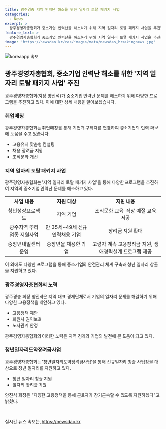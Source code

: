```yaml
---
title: 광주경총 지역 인력난 해소를 위한 일자리 토탈 패키지 사업
categories:
  - News
excerpt: >
  광주경영자총협회가 중소기업 인력난을 해소하기 위해 지역 일자리 토탈 패키지 사업을 추진한다. 취업매칭, 장려금 지원, 조직문화 개선, 고용유지 맞춤형 컨설팅 등을 통해 기업의 경쟁력을 강화하는 노력이 돋보인다. 특히, 청년성장프로젝트, 중장년내일센터, 직장적응 프로그램 등을 통해 다양한 지원 프로그램을 제시하여 사업주와 근로자 양쪽에 도움을 주고 있다. 또한, 산업안전보건, 굿잡 매칭 프로젝트 등을 통해 안전과 일자리 창출을 적극 추진하여 지역의 경제발전과 고용 환경 개선에 힘쓰고 있다.
feature_text: >
  광주경영자총협회가 중소기업 인력난을 해소하기 위해 지역 일자리 토탈 패키지 사업을 추진한다. 취업매칭, 장려금 지원, 조직문화 개선, 고용유지 맞춤형 컨설팅 등을 통해 기업의 경쟁력을 강화하는 노력이 돋보인다. 특히, 청년성장프로젝트, 중장년내일센터, 직장적응 프로그램 등을 통해 다양한 지원 프로그램을 제시하여 사업주와 근로자 양쪽에 도움을 주고 있다. 또한, 산업안전보건, 굿잡 매칭 프로젝트 등을 통해 안전과 일자리 창출을 적극 추진하여 지역의 경제발전과 고용 환경 개선에 힘쓰고 있다.
image: 'https://newsdao.kr/res/images/meta/newsdao_breakingnews.jpg'
---
```


<p><img src="https://newsdao.kr/res/images/meta/newsdao_breakingnews.jpg" alt="koreaapp 속보" /></p>

<h2 data-ke-size="size26">광주경영자총협회, 중소기업 인력난 해소를 위한 '지역 일자리 토탈 패키지 사업' 추진</h2>

<p data-ke-size="size16">광주경영자총협회(회장 양진석)가 중소기업 인력난 문제를 해소하기 위해 다양한 프로그램을 추진하고 있다. 이에 대한 상세 내용을 알아보겠습니다.</p>

<h3>취업매칭</h3>

<p data-ke-size="size16">광주경영자총협회는 취업매칭을 통해 기업과 구직자를 연결하여 중소기업의 인력 확보에 도움을 주고 있습니다.</p>

<ul>
  <li>고용유지 맞춤형 컨설팅</li>
  <li>채용 장려금 지원</li>
  <li>조직문화 개선</li>
</ul>

<h3>지역 일자리 토탈 패키지 사업</h3>

<p data-ke-size="size16">광주경영자총협회는 '지역 일자리 토탈 패키지 사업'을 통해 다양한 프로그램을 추진하여 지역의 중소기업 인력난 문제를 해소하고 있다.</p>

<table>
  <tr>
    <td style="text-align: center; height: 17px;"><b>사업 내용</b></td>
    <td style="text-align: center; height: 17px;"><b>지원 대상</b></td>
    <td style="text-align: center; height: 17px;"><b>지원 내용</b></td>
  </tr>
  <tr>
    <td style="text-align: center; height: 17px;">청년성장프로젝트</td>
    <td style="text-align: center; height: 17px;">지역 기업</td>
    <td style="text-align: center; height: 17px;">조직문화 교육, 직장 예절 교육 제공</td>
  </tr>
  <tr>
    <td style="text-align: center; height: 17px;">광주지역 뿌리업종 지원사업</td>
    <td style="text-align: center; height: 17px;">만 35세~49세 신규 인력채용 기업</td>
    <td style="text-align: center; height: 17px;">장려금 지원 확대</td>
  </tr>
  <tr>
    <td style="text-align: center; height: 17px;">중장년내일센터 운영</td>
    <td style="text-align: center; height: 17px;">중장년을 채용한 기업</td>
    <td style="text-align: center; height: 17px;">고령자 계속 고용장려금 지원, 생애경력설계 프로그램 제공</td>
  </tr>
</table>

<p data-ke-size="size16">이 외에도 다양한 프로그램을 통해 중소기업의 안전관리 체계 구축과 청년 일자리 창출을 지원하고 있다.</p>

<h3>광주경영자총협회의 노력</h3>

<p data-ke-size="size16">광주경총 회장 양진석은 지역 대표 경제단체로서 기업의 일자리 문제를 해결하기 위해 다양한 고용정책을 제안하고 있다.</p>

<ul>
  <li>고용정책 제안</li>
  <li>회원사 권익보호</li>
  <li>노사관계 안정</li>
</ul>

<p data-ke-size="size16">광주경영자총협회의 이러한 노력은 지역 경제와 기업의 발전에 큰 도움이 되고 있다.</p>

<h3>청년일자리도약장려금사업</h3>

<p data-ke-size="size16">광주경영자총협회는 '청년일자리도약장려금사업'을 통해 신규일자리 창출 사업장을 대상으로 청년 일자리를 지원하고 있다.</p>

<ul>
  <li>청년 일자리 창출 지원</li>
  <li>일자리 장려금 지원</li>
</ul>

<p data-ke-size="size16">양진석 회장은 "다양한 고용정책을 통해 근로자가 장기근속할 수 있도록 지원하겠다"고 밝혔다.</p>

<p data-ke-size="size16">&nbsp;</p>
실시간 뉴스 속보는, <a href="https://newsdao.kr" rel="dofollow">https://newsdao.kr</a>


